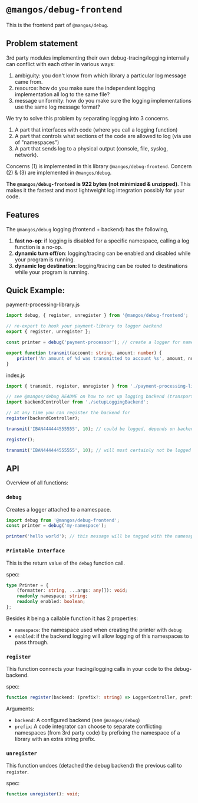 # `@mangos/debug-frontend`

This is the frontend part of `@mangos/debug`.

## Problem statement

3rd party modules implementing their own debug-tracing/logging internally can conflict with each other in various ways:

1. ambiguity: you don't know from which library a particular log message came from.
2. resource: how do you make sure the independent logging implementation all log to the same file?
3. message uniformity: how do you make sure the logging implementations use the same log message format?

We try to solve this problem by separating logging into 3 concerns.

1. A part that interfaces with code (where you call a logging function)
2. A part that controls what sections of the code are allowed to log (via use of "namespaces")
3. A part that sends log to a physical output (console, file, syslog, network).

Concerns (1) is implemented in this library `@mangos/debug-frontend`.
Concern (2) & (3) are implemented in `@mangos/debug`.

**The `@mangos/debug-frontend` is 922 bytes (not minimized & unzipped)**. This makes it the fastest and most lightweight log integration possibly for your code.

## Features

The `@mangos/debug` logging (frontend + backend) has the following,

1. **fast no-op**: if logging is disabled for a specific namespace, calling a log function is a no-op.
2. **dynamic turn off/on**: logging/tracing can be enabled and disabled while your program is running.
3. **dynamic log destination**: logging/tracing can be routed to destinations while your program is running.

## Quick Example:

payment-processing-library.js

```typescript
import debug, { register, unregister } from '@mangos/debug-frontend';

// re-export to hook your payment-library to logger backend
export { register, unregister };

const printer = debug('payment-processor'); // create a logger for namespace "payment-processor"

export function transmit(account: string, amount: number) {
    printer('An amount of %d was transmitted to account %s', amount, number);
}
```

index.js

```typescript
import { transmit, register, unregister } from './payment-processing-library';

// see @mangos/debug README on how to set up logging backend (transports)
import backendController from './setupLoggingBackend';

// at any time you can register the backend for
register(backendController);

transmit('IBAN444444555555', 10); // could be logged, depends on backend Configuration

register();

transmit('IBAN444444555555', 10); // will most certainly not be logged
```

## API

Overview of all functions:

### `debug`

Creates a logger attached to a namespace.

```typescript
import debug from '@mangos/debug-frontend';
const printer = debug('my-namespace');

printer('hello world'); // this message will be tagged with the namesapce "my-namespace"
```

### `Printable Interface`

This is the return value of the `debug` function call.

spec:

```typescript
type Printer = {
    (formatter: string, ...args: any[]): void;
    readonly namespace: string;
    readonly enabled: boolean;
};
```
Besides it being a callable function it has 2 properties:

- `namespace`: the namespace used when creating the printer with `debug`
- `enabled`: if the backend logging will allow logging of this namespaces to pass through.

### `register`

This function connects your tracing/logging calls in your code to the debug-backend.

spec:
```typescript
function register(backend: (prefix?: string) => LoggerController, prefix?: string): void;
```

Arguments:
- `backend`: A configured backend (see `@mangos/debug`) 
- `prefix`: A code integrator can choose to separate conflicting namespaces (from 3rd party code) by prefixing the namespace of a library with an extra string prefix.


### `unregister`

This function undoes (detached the debug backend) the previous call to `register`.

spec:
```typescript
function unregister(): void;
```

